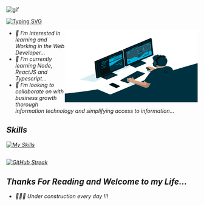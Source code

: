 <img src="https://github.com/abdoachhoubi/abdoachhoubi/blob/main/gifs/Hi.gif" width="30" alt="gif" />

<a href="https://git.io/typing-svg"><img src="https://readme-typing-svg.demolab.com?font=Amatic+SC&weight=700&size=30&pause=1000&width=435&lines=Hello%2C+my+name+is+Maykon+Felix+%F0%9F%98%89;I+am+Web+Developer+%F0%9F%93%9F;Welcome+to+my+Github+" alt="Typing SVG" /></a>

<em>
  
  <img width="350" height="190" align="right" src="/Assests/giphy2.gif">
  <ul>
    <li> 👀 I’m interested in learning and Working in the Web Developer...</li>
    <li>🌱 I’m currently learning Node, ReactJS and Typescript...</li>
    <li>💞️ I’m looking to collaborate on with business growth thorough information technology and simplifying access to information...</li>
  </ul>
    
   ## **Skills**
  
  [![My Skills](https://skillicons.dev/icons?i=html,css,js,ts,react,nodejs,tailwindcss,github,mysql&theme=dark)](https://skillicons.dev)

  ## 
[![GitHub Streak](https://github-readme-streak-stats.herokuapp.com?user=MaykonFelix&theme=blueberry_duo&hide_border=true&border_radius=4.4&locale=pt_BR&date_format=j%20M%5B%20Y%5D)](https://git.io/streak-stats)

  
  
## *Thanks For Reading and Welcome to my Life...*

+ 👨🏽‍💻 Under construction every day !!!
  
  
  

<!---
MaykonFelix/MaykonFelix is a ✨ special ✨ repository because its `README.md` (this file) appears on your GitHub profile.
You can click the Preview link to take a look at your changes.
--->
